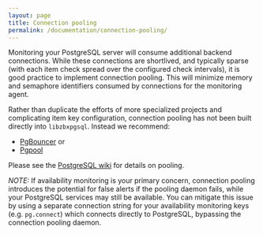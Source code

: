 ```yaml
---
layout: page
title: Connection pooling
permalink: /documentation/connection-pooling/
---
```


Monitoring your PostgreSQL server will consume additional backend connections.
While these connections are shortlived, and typically sparse (with each item
check spread over the configured check intervals), it is good practice to
implement connection pooling. This will minimize memory and semaphore
identifiers consumed by connections for the monitoring agent.

Rather than duplicate the efforts of more specialized projects and complicating
item key configuration, connection pooling has not been built directly into
`libzbxpgsql`. Instead we recommend:

 * [PgBouncer](https://pgbouncer.github.io/) or
 * [Pgpool](http://www.pgpool.net/)

Please see the 
[PostgreSQL wiki](https://wiki.postgresql.org/wiki/Replication,_Clustering,_and_Connection_Pooling#Connection_Pooling_and_Acceleration)
for details on pooling.

*NOTE:* If availability monitoring is your primary concern, connection pooling
introduces the potential for false alerts if the pooling daemon fails, while
your PostgreSQL services may still be available. You can mitigate this issue by
using a separate connection string for your availability monitoring keys (e.g.
`pg.connect`) which connects directly to PostgreSQL, bypassing the connection
pooling daemon.